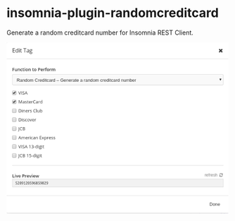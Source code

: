 # insomnia-plugin-randomcreditcard
Generate a random creditcard number for Insomnia REST Client.

![Screenshot](https://raw.githubusercontent.com/Gabb1995/insomnia-plugin-randomcreditcard/master/readme-ss.png)
